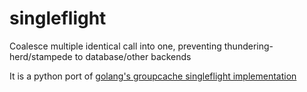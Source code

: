 # singleflight

Coalesce multiple identical call into one, preventing thundering-herd/stampede to database/other backends

It is a python port of [golang's groupcache singleflight implementation](https://github.com/golang/groupcache/blob/master/singleflight/singleflight.go)
